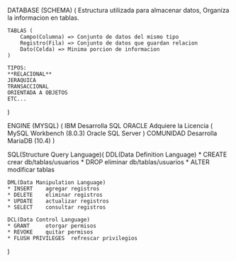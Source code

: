DATABASE (SCHEMA) (
    Estructura utilizada para almacenar datos,
    Organiza la informacion en tablas.

    TABLAS (
        Campo(Columna) => Conjunto de datos del mismo tipo
        Registro(Fila) => Conjunto de datos que guardan relacion
        Dato(Celda) => Minima porcion de informacion
    )

    TIPOS:
    **RELACIONAL**
    JERAQUICA
    TRANSACCIONAL
    ORIENTADA A OBJETOS
    ETC...
)

ENGINE (MYSQL) (
    IBM Desarrolla SQL
    ORACLE Adquiere la Licencia (
        MySQL Workbench (8.0.3)
        Oracle SQL Server
    )
    COMUNIDAD Desarrolla MariaDB (10.4)
)

SQL(Structure Query Language)(
    DDL(Data Definition Language)
    * CREATE    crear db/tablas/usuarios
    * DROP      eliminar db/tablas/usuarios
    * ALTER     modificar tablas

    DML(Data Manipulation Language)
    * INSERT    agregar registros 
    * DELETE    eliminar registros
    * UPDATE    actualizar registros
    * SELECT    consultar registros

    DCL(Data Control Language)
    * GRANT     otorgar permisos
    * REVOKE    quitar permisos
    * FLUSH PRIVILEGES  refrescar privilegios
)